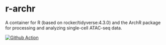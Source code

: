 # r-archr

A container for R (based on rocker/tidyverse:4.3.0) and the ArchR package for processing and analyzing single-cell ATAC-seq data.

[![Github Action](https://github.com/eriksf/r-archr/actions/workflows/docker-publish.yml/badge.svg)](https://github.com/eriksf/r-archr/actions)
